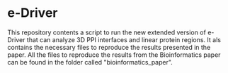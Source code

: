 e-Driver
========

This repository contents a script to run the new extended version of e-Driver that can analyze 3D PPI interfaces and linear protein regions. It als contains the necessary files to reproduce the results presented in the paper. All the files to reproduce the results from the Bioinformatics paper can be found in the folder called "bioinformatics_paper".
